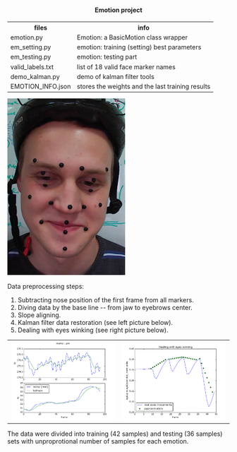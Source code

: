 <html>
<head>
<h4 align="center">Emotion project</h4>
</head>

<body>

<table style="width:100%">
  <tr>
    <th>files</th>
    <th>info</th>
  </tr>

  <tr>
    <td>emotion.py</td>
    <td>Emotion: a BasicMotion class wrapper</td>
  </tr>
  <tr>
    <td>em_setting.py</td>
    <td>emotion: training (setting) best parameters</td>
  </tr>
  <tr>
    <td>em_testing.py</td>
    <td>emotion: testing part</td>
  </tr>
  <tr>
    <td>valid_labels.txt</td>
    <td>list of 18 valid face marker names</td>
  </tr>
  <tr>
    <td>demo_kalman.py</td>
    <td>demo of kalman filter tools</td>
  </tr>
  <tr>
    <td>EMOTION_INFO.json</td>
    <td>stores the weights and the last training results</td>
  </tr>

</table>


<img src="png/happy.png" height="400"/>

<p>Data preprocessing steps:</p>
<ol>
	<li> Subtracting nose position of the first frame from all markers.</li>
	<li> Diving data by the base line -- from jaw to eyebrows center.</li>
	<li> Slope aligning.</li>
	<li> Kalman filter data restoration (see left picture below).</li>
	<li> Dealing with eyes winking (see right picture below).</li>
</ol>

<table>
	<tr>
		<td><img src="png/kalman.png"/></td>
		<td><img src="png/winking.png"/></td>
	</tr>
</table>

<p style="clear: both;">The data were divided into training (42 samples) and testing (36 samples) sets with unproprotional number of samples for each emotion.
</p>

</body>
</html>